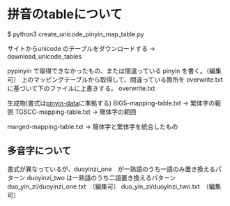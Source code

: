 # 拼音のtableについて
$ python3 create_unicode_pinyin_map_table.py  

サイトからunicode のテーブルをダウンロードする -> download_unicode_tables

pypinyin で取得できなかったもの、または間違っている pinyin を書く。（編集可）
上のマッピングテーブルから取得して、間違っている箇所を overwrite.txt に基づいて下のファイルに上書きする。
overwrite.txt

生成物(書式は[pinyin-data](https://github.com/mozillazg/pinyin-data/blob/master/pinyin.txt)に準拠する)
BIG5-mapping-table.txt -> 繁体字の範囲
TGSCC-mapping-table.txt -> 簡体字の範囲

marged-mapping-table.txt -> 簡体字と繁体字を統合したもの

## 多音字について
書式が異なっているが、duoyinzi_one　が一熟語のうち一語のみ置き換えるパターン
duoyinzi_two は一熟語のうち二語置き換えるパターン
duo_yin_zi/duoyinzi_one.txt　（編集可）
duo_yin_zi/duoyinzi_two.txt　（編集可）
